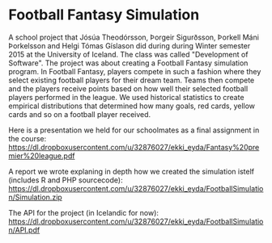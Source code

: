 # Football Fantasy Simulation

A school project that Jósúa Theodórsson, Þorgeir Sigurðsson, Þorkell Máni Þorkelsson and Helgi Tómas Gíslason did during during Winter semester 2015 at the University of Iceland. The class was called "Development of Software". The project was about creating a Football Fantasy simulation program. In Football Fantasy, players compete in such a fashion where they select existing football players for their dream team. Teams then compete and the players receive points based on how well their selected football players performed in the league. We used historical statistics to create empirical distributions that determined how many goals, red cards, yellow cards and so on a football player received. 

Here is a presentation we held for our schoolmates as a final assignment in the course: https://dl.dropboxusercontent.com/u/32876027/ekki_eyda/Fantasy%20premier%20league.pdf

A report we wrote explaning in depth how we created the simulation istelf (includes R and PHP sourcecode):
https://dl.dropboxusercontent.com/u/32876027/ekki_eyda/FootballSimulation/Simulation.zip

The API for the project (in Icelandic for now):
https://dl.dropboxusercontent.com/u/32876027/ekki_eyda/FootballSimulation/API.pdf
